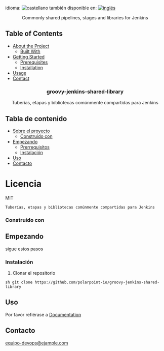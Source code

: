<!-- multilang from README.md




NO MODIFIQUE ESTE ARCHIVO. FUE GENERADO AUTOMÁTICAMENTE POR multilang.js




-->
<!--multilang buttons-->

idioma: ![castellano](https://raw.githubusercontent.com/codenautas/multilang/master/img/lang-es.png)
también disponible en:
[![inglés](https://raw.githubusercontent.com/codenautas/multilang/master/img/lang-en.png)](README.md)

  <p align="center">
    Commonly shared pipelines, stages and libraries for Jenkins
    <br />
  </p>

## Table of Contents

* [About the Project](#about-the-project)
  * [Built With](#built-with)
* [Getting Started](#getting-started)
  * [Prerequisites](#prerequisites)
  * [Installation](#installation)
* [Usage](#usage)
* [Contact](#contact)
<h3 align="center">groovy-jenkins-shared-library</h3>

  <p align="center">
    Tuberías, etapas y bibliotecas comúnmente compartidas para Jenkins 
    <br />
  </p>

## Tabla de contenido

* [Sobre el proyecto](#about-the-project)
  * [Construido con ](#built-with)
* [Empezando](#getting-started)
  * [Prerrequisitos](#prerequisites)
  * [Instalación](#installation)
* [Uso](#usage)
* [Contacto](#contact)
# Licencia

MIT


    Tuberías, etapas y bibliotecas comúnmente compartidas para Jenkins 

### Construido con 



## Empezando 

sigue estos pasos

### Instalación 

1. Clonar el repositorio 
```
sh git clone https://github.com/polarpoint-io/groovy-jenkins-shared-library
```

## Uso

Por favor refiérase a  [Documentation](https://ejemplo.com)
## Contacto  
equipo-devops@ejample.com


